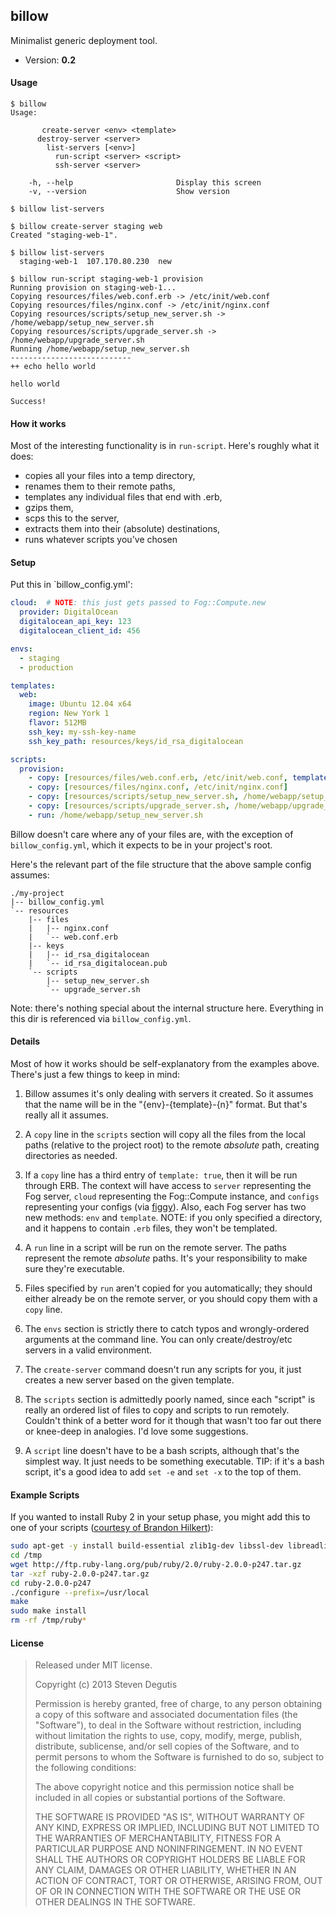 ## billow

Minimalist generic deployment tool.

- Version: **0.2**

#### Usage

```
$ billow
Usage:

       create-server <env> <template>
      destroy-server <server>
        list-servers [<env>]
          run-script <server> <script>
          ssh-server <server>

    -h, --help                       Display this screen
    -v, --version                    Show version
```

```
$ billow list-servers
```

```
$ billow create-server staging web
Created "staging-web-1".
```

```
$ billow list-servers
  staging-web-1  107.170.80.230  new
```

```
$ billow run-script staging-web-1 provision
Running provision on staging-web-1...
Copying resources/files/web.conf.erb -> /etc/init/web.conf
Copying resources/files/nginx.conf -> /etc/init/nginx.conf
Copying resources/scripts/setup_new_server.sh -> /home/webapp/setup_new_server.sh
Copying resources/scripts/upgrade_server.sh -> /home/webapp/upgrade_server.sh
Running /home/webapp/setup_new_server.sh
---------------------------
++ echo hello world

hello world

Success!
```

#### How it works

Most of the interesting functionality is in `run-script`. Here's
roughly what it does:

- copies all your files into a temp directory,
- renames them to their remote paths,
- templates any individual files that end with .erb,
- gzips them,
- scps this to the server,
- extracts them into their (absolute) destinations,
- runs whatever scripts you've chosen

#### Setup

Put this in `billow_config.yml':

```yaml
cloud:  # NOTE: this just gets passed to Fog::Compute.new
  provider: DigitalOcean
  digitalocean_api_key: 123
  digitalocean_client_id: 456

envs:
  - staging
  - production

templates:
  web:
    image: Ubuntu 12.04 x64
    region: New York 1
    flavor: 512MB
    ssh_key: my-ssh-key-name
    ssh_key_path: resources/keys/id_rsa_digitalocean

scripts:
  provision:
    - copy: [resources/files/web.conf.erb, /etc/init/web.conf, template: true]
    - copy: [resources/files/nginx.conf, /etc/init/nginx.conf]
    - copy: [resources/scripts/setup_new_server.sh, /home/webapp/setup_new_server.sh]
    - copy: [resources/scripts/upgrade_server.sh, /home/webapp/upgrade_server.sh]
    - run: /home/webapp/setup_new_server.sh
```

Billow doesn't care where any of your files are, with the exception of
`billow_config.yml`, which it expects to be in your project's root.

Here's the relevant part of the file structure that the above sample
config assumes:

```
./my-project
|-- billow_config.yml
`-- resources
    |-- files
    |   |-- nginx.conf
    |   `-- web.conf.erb
    |-- keys
    |   |-- id_rsa_digitalocean
    |   `-- id_rsa_digitalocean.pub
    `-- scripts
        |-- setup_new_server.sh
        `-- upgrade_server.sh
```

Note: there's nothing special about the internal structure
here. Everything in this dir is referenced via `billow_config.yml`.

#### Details

Most of how it works should be self-explanatory from the examples
above. There's just a few things to keep in mind:

1. Billow assumes it's only dealing with servers it created. So it
   assumes that the name will be in the "{env}-{template}-{n}"
   format. But that's really all it assumes.

2. A `copy` line in the `scripts` section will copy all the files from
   the local paths (relative to the project root) to the remote
   *absolute* path, creating directories as needed.

3. If a `copy` line has a third entry of `template: true`, then it
   will be run through ERB. The context will have access to `server`
   representing the Fog server, `cloud` representing the Fog::Compute
   instance, and `configs` representing your configs (via
   [figgy](https://github.com/pd/figgy)). Also, each Fog server has
   two new methods: `env` and `template`. NOTE: if you only specified
   a directory, and it happens to contain `.erb` files, they won't be
   templated.

4. A `run` line in a script will be run on the remote server. The
   paths represent the remote *absolute* paths. It's your
   responsibility to make sure they're executable.

5. Files specified by `run` aren't copied for you automatically; they
   should either already be on the remote server, or you should copy
   them with a `copy` line.

6. The `envs` section is strictly there to catch typos and
   wrongly-ordered arguments at the command line. You can only
   create/destroy/etc servers in a valid environment.

7. The `create-server` command doesn't run any scripts for you, it
   just creates a new server based on the given template.

8. The `scripts` section is admittedly poorly named, since each
   "script" is really an ordered list of files to copy and scripts to
   run remotely. Couldn't think of a better word for it though that
   wasn't too far out there or knee-deep in analogies. I'd love some
   suggestions.

9. A `script` line doesn't have to be a bash scripts, although that's
   the simplest way. It just needs to be something executable. TIP: if
   it's a bash script, it's a good idea to add `set -e` and `set -x`
   to the top of them.

#### Example Scripts

If you wanted to install Ruby 2 in your setup phase, you might add
this to one of your scripts
([courtesy of Brandon Hilkert](https://github.com/brandonhilkert/fucking_shell_scripts)):

```bash
sudo apt-get -y install build-essential zlib1g-dev libssl-dev libreadline6-dev libyaml-dev
cd /tmp
wget http://ftp.ruby-lang.org/pub/ruby/2.0/ruby-2.0.0-p247.tar.gz
tar -xzf ruby-2.0.0-p247.tar.gz
cd ruby-2.0.0-p247
./configure --prefix=/usr/local
make
sudo make install
rm -rf /tmp/ruby*
```

#### License

> Released under MIT license.
>
> Copyright (c) 2013 Steven Degutis
>
> Permission is hereby granted, free of charge, to any person obtaining a copy
> of this software and associated documentation files (the "Software"), to deal
> in the Software without restriction, including without limitation the rights
> to use, copy, modify, merge, publish, distribute, sublicense, and/or sell
> copies of the Software, and to permit persons to whom the Software is
> furnished to do so, subject to the following conditions:
>
> The above copyright notice and this permission notice shall be included in
> all copies or substantial portions of the Software.
>
> THE SOFTWARE IS PROVIDED "AS IS", WITHOUT WARRANTY OF ANY KIND, EXPRESS OR
> IMPLIED, INCLUDING BUT NOT LIMITED TO THE WARRANTIES OF MERCHANTABILITY,
> FITNESS FOR A PARTICULAR PURPOSE AND NONINFRINGEMENT. IN NO EVENT SHALL THE
> AUTHORS OR COPYRIGHT HOLDERS BE LIABLE FOR ANY CLAIM, DAMAGES OR OTHER
> LIABILITY, WHETHER IN AN ACTION OF CONTRACT, TORT OR OTHERWISE, ARISING FROM,
> OUT OF OR IN CONNECTION WITH THE SOFTWARE OR THE USE OR OTHER DEALINGS IN
> THE SOFTWARE.
